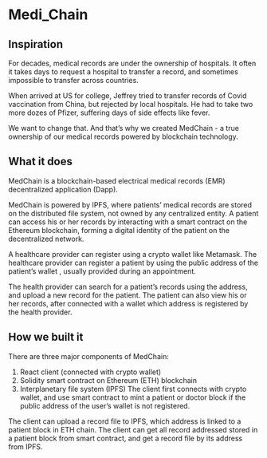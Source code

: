 ﻿# Medi_Chain
## Inspiration
For decades, medical records are under the ownership of hospitals. It often it takes days to request a hospital to transfer a record, and sometimes impossible to transfer across countries.

When arrived at US for college, Jeffrey tried to transfer records of Covid vaccination from China, but rejected by local hospitals. He had to take two more dozes of Pfizer, suffering days of side effects like fever.

We want to change that. And that’s why we created MedChain - a true ownership of our medical records powered by blockchain technology.

## What it does
MedChain is a blockchain-based electrical medical records (EMR) decentralized application (Dapp).

MedChain is powered by IPFS, where patients’ medical records are stored on the distributed file system, not owned by any centralized entity. A patient can access his or her records by interacting with a smart contract on the Ethereum blockchain, forming a digital identity of the patient on the decentralized network.

A healthcare provider can register using a crypto wallet like Metamask. The healthcare provider can register a patient by using the public address of the patient’s wallet , usually provided during an appointment.

The health provider can search for a patient’s records using the address, and upload a new record for the patient. The patient can also view his or her records, after connected with a wallet which address is registered by the health provider.

## How we built it
There are three major components of MedChain:

1. React client (connected with crypto wallet)
2. Solidity smart contract on Ethereum (ETH) blockchain
3. Interplanetary file system (IPFS)
The client first connects with crypto wallet, and use smart contract to mint a patient or doctor block if the public address of the user’s wallet is not registered.

The client can upload a record file to IPFS, which address is linked to a patient block in ETH chain. The client can get all record addressed stored in a patient block from smart contract, and get a record file by its address from IPFS.
